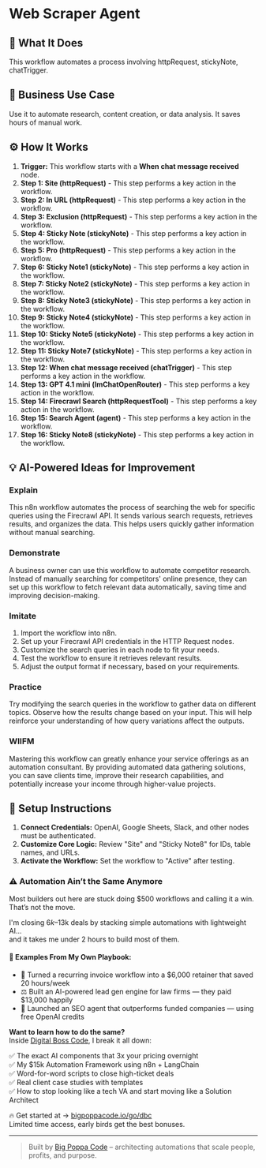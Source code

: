 # Web Scraper Agent

## 🚀 What It Does
This workflow automates a process involving httpRequest, stickyNote, chatTrigger.

## 💼 Business Use Case
Use it to automate research, content creation, or data analysis. It saves hours of manual work.

## ⚙️ How It Works
1.  **Trigger:** This workflow starts with a **When chat message received** node.
2. **Step 1: Site (httpRequest)** - This step performs a key action in the workflow.
3. **Step 2: In URL (httpRequest)** - This step performs a key action in the workflow.
4. **Step 3: Exclusion (httpRequest)** - This step performs a key action in the workflow.
5. **Step 4: Sticky Note (stickyNote)** - This step performs a key action in the workflow.
6. **Step 5: Pro (httpRequest)** - This step performs a key action in the workflow.
7. **Step 6: Sticky Note1 (stickyNote)** - This step performs a key action in the workflow.
8. **Step 7: Sticky Note2 (stickyNote)** - This step performs a key action in the workflow.
9. **Step 8: Sticky Note3 (stickyNote)** - This step performs a key action in the workflow.
10. **Step 9: Sticky Note4 (stickyNote)** - This step performs a key action in the workflow.
11. **Step 10: Sticky Note5 (stickyNote)** - This step performs a key action in the workflow.
12. **Step 11: Sticky Note7 (stickyNote)** - This step performs a key action in the workflow.
13. **Step 12: When chat message received (chatTrigger)** - This step performs a key action in the workflow.
14. **Step 13: GPT 4.1 mini (lmChatOpenRouter)** - This step performs a key action in the workflow.
15. **Step 14: Firecrawl Search (httpRequestTool)** - This step performs a key action in the workflow.
16. **Step 15: Search Agent (agent)** - This step performs a key action in the workflow.
17. **Step 16: Sticky Note8 (stickyNote)** - This step performs a key action in the workflow.

## 💡 AI-Powered Ideas for Improvement
### Explain
This n8n workflow automates the process of searching the web for specific queries using the Firecrawl API. It sends various search requests, retrieves results, and organizes the data. This helps users quickly gather information without manual searching.

### Demonstrate
A business owner can use this workflow to automate competitor research. Instead of manually searching for competitors' online presence, they can set up this workflow to fetch relevant data automatically, saving time and improving decision-making.

### Imitate
1. Import the workflow into n8n.
2. Set up your Firecrawl API credentials in the HTTP Request nodes.
3. Customize the search queries in each node to fit your needs.
4. Test the workflow to ensure it retrieves relevant results.
5. Adjust the output format if necessary, based on your requirements.

### Practice
Try modifying the search queries in the workflow to gather data on different topics. Observe how the results change based on your input. This will help reinforce your understanding of how query variations affect the outputs.

### WIIFM
Mastering this workflow can greatly enhance your service offerings as an automation consultant. By providing automated data gathering solutions, you can save clients time, improve their research capabilities, and potentially increase your income through higher-value projects.

## 🔧 Setup Instructions
1. **Connect Credentials:** OpenAI, Google Sheets, Slack, and other nodes must be authenticated.
2. **Customize Core Logic:** Review "Site" and "Sticky Note8" for IDs, table names, and URLs.
3. **Activate the Workflow:** Set the workflow to "Active" after testing.

### ⚠️ Automation Ain’t the Same Anymore

Most builders out here are stuck doing $500 workflows and calling it a win.  
That’s not the move.  

I'm closing $6k–$13k deals by stacking simple automations with lightweight AI...  
and it takes me under 2 hours to build most of them.

#### 🧠 Examples From My Own Playbook:
- 🔁 Turned a recurring invoice workflow into a $6,000 retainer that saved 20 hours/week  
- ⚖️ Built an AI-powered lead gen engine for law firms — they paid $13,000 happily  
- 🚀 Launched an SEO agent that outperforms funded companies — using free OpenAI credits  

**Want to learn how to do the same?**  
Inside [Digital Boss Code](https://bigpoppacode.io/go/dbc), I break it all down:

✅ The exact AI components that 3x your pricing overnight  
✅ My $15k Automation Framework using n8n + LangChain  
✅ Word-for-word scripts to close high-ticket deals  
✅ Real client case studies with templates  
✅ How to stop looking like a tech VA and start moving like a Solution Architect  

🔥 Get started at → [bigpoppacode.io/go/dbc](https://bigpoppacode.io/go/dbc)  
Limited time access, early birds get the best bonuses.

---
> Built by [Big Poppa Code](https://bigpoppacode.io) – architecting automations that scale people, profits, and purpose.
